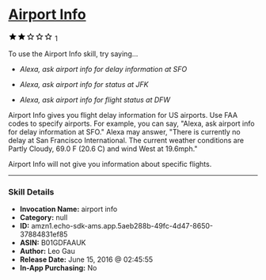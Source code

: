 # [Airport Info](http://alexa.amazon.com/#skills/amzn1.echo-sdk-ams.app.5aeb288b-49fc-4d47-8650-37884831ef85)
![2 stars](../../images/ic_star_black_18dp_1x.png)![2 stars](../../images/ic_star_black_18dp_1x.png)![2 stars](../../images/ic_star_border_black_18dp_1x.png)![2 stars](../../images/ic_star_border_black_18dp_1x.png)![2 stars](../../images/ic_star_border_black_18dp_1x.png) 1

To use the Airport Info skill, try saying...

* *Alexa, ask airport info for delay information at SFO*

* *Alexa, ask airport info for status at JFK*

* *Alexa, ask airport info for flight status at DFW*

Airport Info gives you flight delay information for US airports. Use FAA codes to specify airports. For example, you can say, "Alexa, ask airport info for delay information at SFO." Alexa may answer, "There is currently no delay at San Francisco International. The current weather conditions are Partly Cloudy, 69.0 F (20.6 C) and wind West at 19.6mph."

Airport Info will not give you information about specific flights.

***

### Skill Details

* **Invocation Name:** airport info
* **Category:** null
* **ID:** amzn1.echo-sdk-ams.app.5aeb288b-49fc-4d47-8650-37884831ef85
* **ASIN:** B01GDFAAUK
* **Author:** Leo Gau
* **Release Date:** June 15, 2016 @ 02:45:55
* **In-App Purchasing:** No
